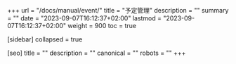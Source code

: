 +++
url = "/docs/manual/event/"
title = "予定管理"
description = ""
summary = ""
date = "2023-09-07T16:12:37+02:00"
lastmod = "2023-09-07T16:12:37+02:00"
weight = 900
toc = true

[sidebar]
collapsed = true

[seo]
title = ""
description = ""
canonical = ""
robots = ""
+++
